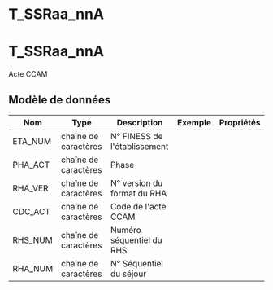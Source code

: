 # T_SSRaa_nnA

<!-- ATTENTION : Ne pas supprimer ou modifier la ligne ci-dessous -->
# T_SSRaa_nnA

Acte CCAM


## Modèle de données

|Nom|Type|Description|Exemple|Propriétés|
|-|-|-|-|-|
|ETA_NUM|chaîne de caractères|N° FINESS de l'établissement|||
|PHA_ACT|chaîne de caractères|Phase|||
|RHA_VER|chaîne de caractères|N° version du format du RHA|||
|CDC_ACT|chaîne de caractères|Code de l'acte CCAM|||
|RHS_NUM|chaîne de caractères|Numéro séquentiel du RHS|||
|RHA_NUM|chaîne de caractères|N° Séquentiel du séjour|||

<!-- ATTENTION : Ne pas supprimer ou modifier la ligne ci-dessus -->
